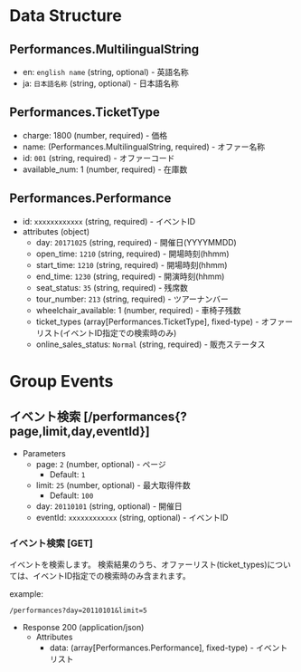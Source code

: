 # Data Structure

## Performances.MultilingualString
+ en: `english name` (string, optional) - 英語名称
+ ja: `日本語名称` (string, optional) - 日本語名称

## Performances.TicketType
+ charge: 1800 (number, required) - 価格
+ name: (Performances.MultilingualString, required) - オファー名称
+ id: `001` (string, required) - オファーコード
+ available_num: 1 (number, required) - 在庫数

## Performances.Performance
+ id: `xxxxxxxxxxxx` (string, required) - イベントID
+ attributes (object)
    + day: `20171025` (string, required) - 開催日(YYYYMMDD)
    + open_time: `1210` (string, required) - 開場時刻(hhmm)
    + start_time: `1210` (string, required) - 開場時刻(hhmm)
    + end_time: `1230` (string, required) - 開演時刻(hhmm)
    + seat_status: `35` (string, required) - 残席数
    + tour_number: `213` (string, required) - ツアーナンバー
    + wheelchair_available: 1 (number, required) - 車椅子残数
    + ticket_types (array[Performances.TicketType], fixed-type) - オファーリスト(イベントID指定での検索時のみ)
    + online_sales_status: `Normal` (string, required) - 販売ステータス

# Group Events

## イベント検索 [/performances{?page,limit,day,eventId}]

+ Parameters
    + page: `2` (number, optional) - ページ
      + Default: `1`
    + limit: `25` (number, optional) - 最大取得件数
      + Default: `100`
    + day: `20110101` (string, optional) - 開催日
    + eventId: `xxxxxxxxxxxx` (string, optional) - イベントID

### イベント検索 [GET]
イベントを検索します。
検索結果のうち、オファーリスト(ticket_types)については、イベントID指定での検索時のみ含まれます。

example:
```no-highlight
/performances?day=20110101&limit=5
```

+ Response 200 (application/json)
    + Attributes
        + data: (array[Performances.Performance], fixed-type) - イベントリスト

<!-- include(../response/400.md) -->
